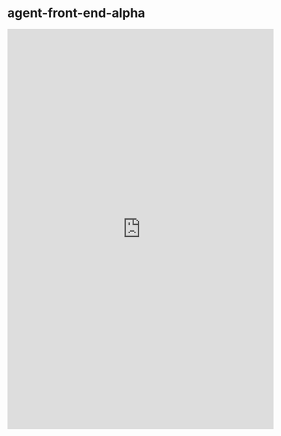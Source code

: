 # agent-front-end-alpha

<iframe width="600" height="900" style="border: none; overflow: hidden;" src="https://smokey.bakedbot.ai/widget/3u=" allow="geolocation; microphone; camera" scrolling="no" title="Chat Widget"></iframe>
